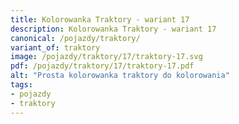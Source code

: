 ```yaml
---
title: Kolorowanka Traktory - wariant 17
description: Kolorowanka Traktory - wariant 17
canonical: /pojazdy/traktory/
variant_of: traktory
image: /pojazdy/traktory/17/traktory-17.svg
pdf: /pojazdy/traktory/17/traktory-17.pdf
alt: "Prosta kolorowanka traktory do kolorowania"
tags:
- pojazdy
- traktory
---
```

